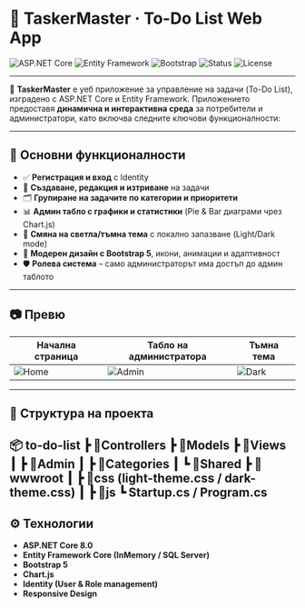 # 🧠 TaskerMaster · To-Do List Web App

![ASP.NET Core](https://img.shields.io/badge/ASP.NET%20Core-8.0-blue?logo=dotnet&logoColor=white)
![Entity Framework](https://img.shields.io/badge/Entity%20Framework-InMemory-green?logo=dotnet)
![Bootstrap](https://img.shields.io/badge/Bootstrap-5-purple?logo=bootstrap)
![Status](https://img.shields.io/badge/Project%20Status-Active-brightgreen)
![License](https://img.shields.io/badge/License-MIT-lightgrey)

---

🎯 **TaskerMaster** е уеб приложение за управление на задачи (To-Do List), изградено с ASP.NET Core и Entity Framework. Приложението предоставя **динамична и интерактивна среда** за потребители и администратори, като включва следните ключови функционалности:

---

## 🚀 Основни функционалности

- ✅ **Регистрация и вход** с Identity
- 📝 **Създаване, редакция и изтриване** на задачи
- 🗂️ **Групиране на задачите по категории и приоритети**
- 📊 **Админ табло с графики и статистики** (Pie & Bar диаграми чрез Chart.js)
- 🎨 **Смяна на светла/тъмна тема** с локално запазване (Light/Dark mode)
- 🧩 **Модерен дизайн с Bootstrap 5**, икони, анимации и адаптивност
- 🛡️ **Ролева система** – само администраторът има достъп до админ таблото

---

## 📷 Превю

| Начална страница | Табло на администратора | Тъмна тема |
|------------------|-------------------------|------------|
| ![Home](docs/preview-home.png) | ![Admin](docs/preview-admin.png) | ![Dark](docs/preview-dark.png) |

---

## 📁 Структура на проекта

📦 to-do-list
┣ 📂Controllers
┣ 📂Models
┣ 📂Views
┃ ┣ 📂Admin
┃ ┣ 📂Categories
┃ ┗ 📂Shared
┣ 📂wwwroot
┃ ┣ 📂css (light-theme.css / dark-theme.css)
┃ ┣ 📂js
┗ Startup.cs / Program.cs
---

## ⚙️ Технологии

- **ASP.NET Core 8.0**
- **Entity Framework Core (InMemory / SQL Server)**
- **Bootstrap 5**
- **Chart.js**
- **Identity (User & Role management)**
- **Responsive Design**


